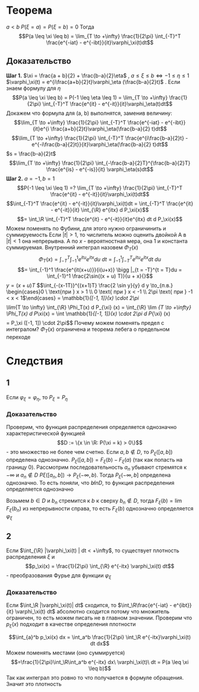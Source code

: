 # Теорема
$a < b$ $P(\xi = a) = P(\xi = b) = 0$
Тогда
$$P(a \leq \xi \leq b) = \lim_{T \to +\infty} \frac{1}{2\pi} \int_{-T}^T \frac{e^{-iat} - e^{-ibt}}{it}\varphi_\xi(t)dt$$
## Доказательство
**Шаг 1.** $\xi = \frac{a + b}{2} + \frac{b-a}{2}\eta$ , $a \leq \xi \leq b \iff -1 \leq \eta \leq 1$ 
$\varphi_\xi(t) = e^{i\frac{a+b}{2}t}\varphi_\eta (\frac{b-a}{2}t)$  . Если знаем формулу для $\eta$
$$P(a \leq \xi \leq b) = P(-1 \leq \eta \leq 1) = \lim_{T \to +\infty} \frac{1}{2\pi} \int_{-T}^T \frac{e^{it} - e^{-it}}{it}\varphi_\eta(t)dt$$
Докажем что формула для (a, b) выполнятся, заменив величину:
$$\lim_{T \to +\infty} \frac{1}{2\pi} \int_{-T}^T \frac{e^{-iat} - e^{-ibt}}{it}e^{i \frac{a+b}{2}t}\varphi_\eta(\frac{b-a}{2} t)dt$$
$$\lim_{T \to +\infty} \frac{1}{2\pi} \int_{-T}^T \frac{e^{i\frac{b-a}{2}t} - e^{-i\frac{b-a}{2}t}}{it}\varphi_\eta(\frac{b-a}{2} t)dt$$
$s = \frac{b-a}{2}t$
$$\lim_{T \to +\infty} \frac{1}{2\pi} \int_{-\frac{b-a}{2}T}^{\frac{b-a}{2}T} \frac{e^{is} - e^{-is}}{it} \varphi_\eta(s)dt$$
**Шаг 2.** $a = -1, b = 1$
$$P(-1 \leq \xi \leq 1) =? \lim_{T \to +\infty} \frac{1}{2\pi} \int_{-T}^T \frac{e^{it} - e^{-it}}{it}\varphi_\xi(t)dt$$
$$\int_{-T}^T \frac{e^{it} - e^{-it}}{it}\varphi_\xi(t)dt = \int_{-T}^T \frac{e^{it} - e^{-it}}{it} \int_{\R} e^{itx} d P_\xi(x)$$
$$= \int_\R \int_{-T}^T \frac{e^{it} - e^{-it}}{it}e^{itx} dt d P_\xi(x)$$
Можем поменять по Фубини, для этого нужно ограничинить и суммируемость
Если $|t| > 1$, то числитель можно оценить двойкой
А в $|t| < 1$ она непрерывна. А по $x$ - вероятностная мера, она 1 и константа суммируемая. Внутренний интеграл назовем $\Phi_T(x)$ 
$$\Phi_T(x) = \int_{-T}^T \int_{-1}^1 e^{itu} e^{itx} du\ dt = \int_{-1}^1 \int_{-T}^T e^{itu} e^{itx} dt \ du$$
$$= \int_{-1}^1 \frac{e^{it(x+u)}}{i(u+x)} \bigg |_{t = -T}^{t = T}du = \int_{-1}^1 \frac{2\sin((x + u) T)}{u + x}{}$$
$y= (x + u) T$
$$\int_{-(x-1T)}^{(x+1)T} \frac{2 \sin y}{y} d y \to_{п.в.} \begin{cases}0 \ \text{при } x > 1 \\ 0 \text{ при } x < -1 \\ 2\pi \text{ при } -1 < x < 1$\end{cases} = \mathbb{1}_{[-1, 1]}(x) \cdot 2\pi$$
$$\lim_{T \to \infty} \int_{\R} \Phi_T(x) d P_{\xi} (x) = \int_{\R} \lim _{T \to +\infty} \Phi_T(x) d P_\xi(x) = \int \mathbb{1}_{[-1, 1]}(x) \cdot 2\pi d P_{\xi} (x)$$
$$= P_\xi ([-1, 1]) \cdot 2\pi$$
Почему можем поменять предел с интегралом? $\Phi_T(x)$ ограничена и теорема лебега о предельном переходе   
# Следствия
## 1
Если $\varphi_\xi = \varphi_\eta$, то  $P_\xi = P_\eta$ 
### Доказательство
Проверим, что функция распределения определяется однозначно характеристической функцией
$$D := \{x \in \R: P(\xi = k) > 0\}$$ - это множество не более чем счетно.  Если $a, b \not \in D$, то $P_\xi([a, b])$ определена однозначно. $P_\xi([a, b]) = F_\xi(b) - F_\xi(a)$ (так как попасть на границу 0).
Рассмотрим последовательность $a_n$ убывают стремятся к $-\infty$ и $a_n \not \in D$ $P\xi([a_n, b]) \to P_\xi(-\infty, b)$. Тогда $P_\xi(-\infty, b]$ определена однозначно. То есть поняли, что $b \not in D$, то функция распределения определяется однозначно

Возьмем $b \in D$ и $b_n$ стремится к $b$ к сверху $b_n \not \in D$, тогда $F_\xi(b) = \lim F_\xi(b_n)$ из непрерывности справа, то есть $F_\xi(b)$ однозначно определяется $\varphi_\xi$

## 2
Если $\int_{\R} |\varphi_\xi(t) | dt < +\infty$, то существует плотность распределения $\xi$ и $$p_\xi(x) = \frac{1}{2\pi} \int_{\R} e^{-itx} \varphi_\xi(t) dt$$ - преобразования Фурье для функции $\varphi_\xi$
### Доказательство
Если $\int_\R |\varphi_\xi(t)| dt$ сходится, то $\int_\R\frac{e^{-iat} - e^{ibt}}{it} \varphi_\xi(t) dt$
абсолютно сходится потому что множитель ограничен, то есть можем писать не в главном значении.
Проверим что $p_\xi(x)$ подходит в качестве определения плотности

$$\int_{a}^b p_\xi(x) dx = \int_a^b \frac{1}{2\pi} \int_\R e^{-itx}\varphi_\xi(t) dt dx$$
Можем поменять местами (оно суммируется)
$$=\frac{1}{2\pi}\int_\R\int_a^b e^{-itx} dx\ \varphi_\xi(t)\ dt = P(a \leq \xi \leq b)$$
Так как интеграл это ровно то что получается в формуле обращения. Значит это плотность